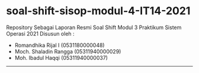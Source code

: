 # soal-shift-sisop-modul-4-IT14-2021

Repository Sebagai Laporan Resmi Soal Shift Modul 3 Praktikum Sistem Operasi 2021
Disusun oleh :

- Romandhika Rijal I (0531180000048)
- Moch. Shaladin Rangga (05311940000029)
- Moh. Ibadul Haqqi (05311940000037)

---
